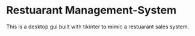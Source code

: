 # Restuarant Management-System
 This is a desktop gui built with tikinter to mimic a restuarant sales system.
